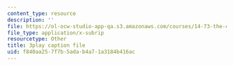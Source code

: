```yaml
---
content_type: resource
description: ''
file: https://ol-ocw-studio-app-qa.s3.amazonaws.com/courses/14-73-the-challenge-of-world-poverty-spring-2011/f840aa257f7b5adab4a71a3184b416ac_xuAD_a1OuNo.vtt
file_type: application/x-subrip
resourcetype: Other
title: 3play caption file
uid: f840aa25-7f7b-5ada-b4a7-1a3184b416ac
---
```

